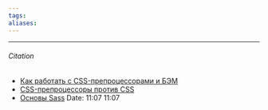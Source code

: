 ```yaml
---
tags: 
aliases: 
---
```




---
###### Citation
- [Как работать с CSS-препроцессорами и БЭМ](https://nicothin.pro/idiomatic-pre-CSS/#pre-css)
- [CSS-препроцессоры против CSS](https://nicothin.pro/page/css-preprocessors)
- [Основы Sass](https://sass-scss.ru/guide/) 
Date: 11:07 11:07
